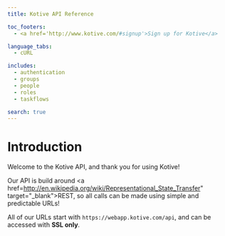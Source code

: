 ```yaml
---
title: Kotive API Reference

toc_footers:
  - <a href='http://www.kotive.com/#signup'>Sign up for Kotive</a>

language_tabs:
  - cURL

includes:
  - authentication
  - groups
  - people
  - roles
  - taskflows

search: true
---
```


# Introduction

Welcome to the Kotive API, and thank you for using Kotive!

Our API is build around <a href=http://en.wikipedia.org/wiki/Representational_State_Transfer" target="_blank">REST</a>, so all calls can be made using simple and predictable URLs!

All of our URLs start with `https://webapp.kotive.com/api`, and can be accessed with <strong>SSL only</strong>.
